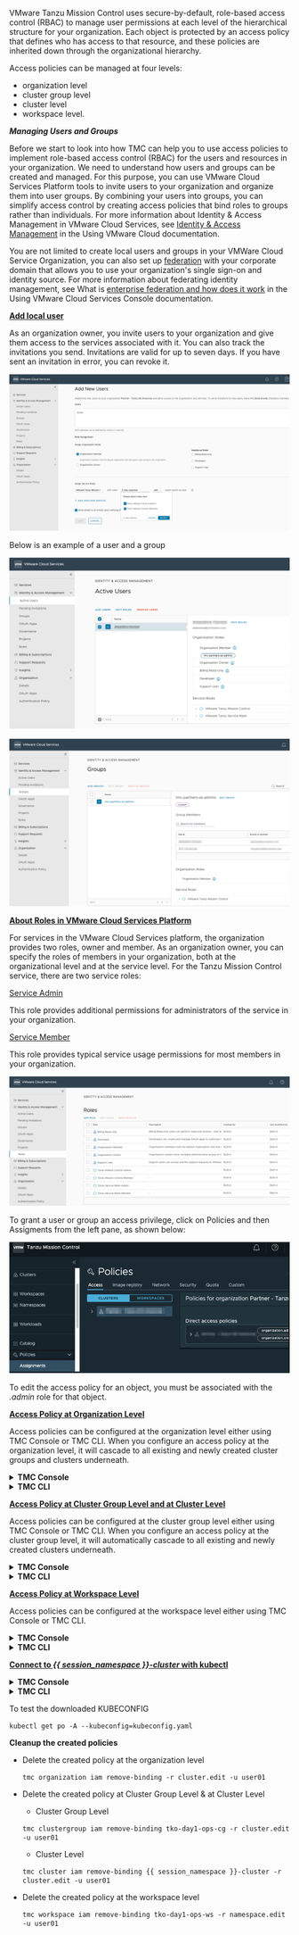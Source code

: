 
VMware Tanzu Mission Control uses secure-by-default, role-based access control (RBAC) to manage user permissions at each level of the hierarchical structure for your organization. Each object is protected by an access policy that defines who has access to that resource, and these policies are inherited down through the organizational hierarchy.

Access policies can be managed at four levels:

* organization level
* cluster group level
* cluster level 
* workspace level.

***Managing Users and Groups***

Before we start to look into how TMC can help you to use access policies to implement role-based access control (RBAC) for the users and resources in your organization. We need to understand how users and groups can be created and managed. For this purpose, you can use VMware Cloud Services Platform tools to invite users to your organization and organize them into user groups. 
By combining your users into groups, you can simplify access control by creating access policies that bind roles to groups rather than individuals. For more information about Identity & Access Management in VMware Cloud Services, see [Identity & Access Management](https://docs.vmware.com/en/VMware-Cloud-services/services/Using-VMware-Cloud-Services/GUID-D8316607-FE94-4DBA-9712-5CAD4DE885B5.html) in the Using VMware Cloud documentation.

You are not limited to create local users and groups in your VMWare Cloud Service Organization, you can also set up <ins>federation</ins> with your corporate domain that allows you to use your organization's single sign-on and identity source. For more information about federating identity management, see What is [enterprise federation and how does it work](https://docs.vmware.com/en/VMware-Cloud-services/services/setting-up-enterprise-federation-cloud-services/GUID-76FAECB3-CFAA-461E-B9C9-2A49C39CD17F.html) in the Using VMware Cloud Services Console documentation.

<ins>**Add local user**</ins> 

As an organization owner, you invite users to your organization and give them access to the services associated with it. You can also track the invitations you send. Invitations are valid for up to seven days. If you have sent an invitation in error, you can revoke it.

![](./images/csp-adduser.png)

Below is an example of a user and a group

![](./images/csp-users.png)

![](./images/csp-groups.png)

<ins>**About Roles in VMware Cloud Services Platform**</ins>

For services in the VMware Cloud Services platform, the organization provides two roles, owner and member. As an organization owner, you can specify the roles of members in your organization, both at the organizational level and at the service level. For the Tanzu Mission Control service, there are two service roles:

<ins>Service Admin</ins>

This role provides additional permissions for administrators of the service in your organization.

<ins>Service Member</ins>

This role provides typical service usage permissions for most members in your organization.

![](./images/csp-roles.png)

To grant a user or group an access privilege, click on Policies and then Assigments from the left pane, as shown below:

![](./images/policies.png)

To edit the access policy for an object, you must be associated with the *.admin* role for that object.

<b><u>Access Policy at Organization Level</u></b>

Access policies can be configured at the organization level either using TMC Console or TMC CLI.
When you configure an access policy at the organization level, it will cascade to all existing and newly created cluster groups and clusters underneath.  

<details>
<summary><b>TMC Console</b></summary>
<p>

* Click on Access then the root organization in the left pane.
* In the organizational view on the Access tab of the Policies page, select the object whose access policy you want to add a role binding to.

![](./images/policy-org.png)

- Click on the organization:  ***Partner - Tanzu SE Americas***
- Click the arrow next to the object name ***Partner - Tanzu SE Americas*** under Direct access policies.
- Click Create Role Binding.
- Select the **cluster.admin** role to grant administrative access to this cluster group that you want to bind to an identity.
- Select the identity type (user or group) that you want to bind.
- Enter one or more identities, clicking Add after each identity, and then click Save.
</p> 
</details>
<details>
<summary><b>TMC CLI</b></summary>
<p>

* Create a policy 

    ```execute-1
    tmc organization iam add-binding -r cluster.edit -u user01 
    ```
* Confirm that the policy has been created    

    ```execute-1
    tmc organization iam get-policy
    ```   
</p> 
</details>
<p></p>

<b><u>Access Policy at Cluster Group Level and at Cluster Level</u></b>

Access policies can be configured at the cluster group level either using TMC Console or TMC CLI.
When you configure an access policy at the cluster group level, it will automatically cascade to all existing and newly created clusters underneath.  

<details>
<summary><b>TMC Console</b></summary>
<p>

![](./images/policy-access-cg-1.png)

- Click on the cluster group:  ***tko-day1-ops-cg***. 
- Click the arrow next to the object name under Direct access policies.
- Click Create Role Binding.
- Select the ***cluster.admin*** role to grant administrative access to this cluster group that you want to bind to an identity.
- Select the identity type (user or group) that you want to bind.
- Enter one or more identities, clicking Add after each identity, and then click Save.

---
**Note:** 

You can repeat the same step above for **{{ session_namespace }}-cluster** to assign access policies at cluster level

---

![](./images/policy-access-cg-2.png)
</p> 
</details>
<details>
<summary><b>TMC CLI</b></summary>
<p>

* Create a policy 
    * Cluster Group Level
    ```execute-1
    tmc clustergroup iam add-binding tko-day1-ops-cg -r cluster.edit -u user01 
    ```
    * Cluster Level
    ```execute-1
    tmc cluster iam add-binding {{ session_namespace }}-cluster -r cluster.edit -u user01 
    ```
* Confirm that the policy has been created    
    * Cluster Group Level
    ```execute-1
    tmc clustergroup iam get-policy tko-day1-ops-cg
    ```
    * Cluster Level
    ```execute-1
    tmc cluster iam get-policy {{ session_namespace }}-cluster
    ```
</p> 
</details>
<p></p>

<b><u>Access Policy at Workspace Level</u></b>

Access policies can be configured at the workspace level either using TMC Console or TMC CLI.

<details>
<summary><b>TMC Console</b></summary>
<p>
![](./images/policy-access-ws-1.png)

* click on the workspace: ***tko-day1-ops-ws***. Similar to the steps given above, we can grant a desired
* role binding to the workspace:  ***tko-day1-ops-ws*** as shown below. 
* this time grant the ***namespace.admin*** privilege to a group of users. 
* click Add after each identity, and then click Save.

![](./images/policy-access-ws-2.png)

</p> 
</details>

<details>
<summary><b>TMC CLI</b></summary>
<p>

* Create a policy 

    ```execute-1
    tmc workspace iam add-binding tko-day1-ops-ws -r namespace.edit -u user01 
    ```
* Confirm that the policy has been created    

    ```execute-1
    tmc workspace iam get-policy tko-day1-ops-ws
    ```
</p> 
</details>

<p>
</p>

<b><u>Connect to *{{ session_namespace }}-cluster* with kubectl</u></b>

<details>
<summary><b>TMC Console</b></summary>
<p>

1. In the left navigation pane of the Tanzu Mission Control console, click Clusters.
2. On the Clusters page, click ***{{ session_namespace }}-cluster***.
3. On the cluster detail page, in the upper right corner, click Access this cluster.
![](./images/cluster-access-1.png)
4. In the resulting popup modal, click Download KUBECONFIG file. and save the downloaded YAML file in a location that is accessible to kubectl (for example, in `~/.kube/config` or in a location specified in the KUBECONFIG environment variable).
![](./images/cluster-access-2.png)
</p> 
</details>

<details>
<summary><b>TMC CLI</b></summary>
<p>

```execute-1
tmc cluster auth kubeconfig get {{ session_namespace }}-cluster > kubeconfig.yaml 
```
</p> 
</details>

<p>
</p>

To test the downloaded KUBECONFIG

```execute-1
kubectl get po -A --kubeconfig=kubeconfig.yaml
```
**Cleanup the created policies**

* Delete the created policy at the organization level

    ```execute-1
    tmc organization iam remove-binding -r cluster.edit -u user01 
    ``` 
* Delete the created policy at Cluster Group Level & at Cluster Level

    * Cluster Group Level
    ```execute-1
    tmc clustergroup iam remove-binding tko-day1-ops-cg -r cluster.edit -u user01 
    ```

    * Cluster Level
    ```execute-1
    tmc cluster iam remove-binding {{ session_namespace }}-cluster -r cluster.edit -u user01 
    ```
* Delete the created policy at the workspace level

    ```execute-1
    tmc workspace iam remove-binding tko-day1-ops-ws -r namespace.edit -u user01 
    ```     